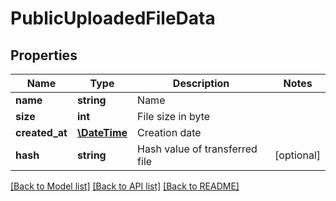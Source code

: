 # PublicUploadedFileData

## Properties
Name | Type | Description | Notes
------------ | ------------- | ------------- | -------------
**name** | **string** | Name | 
**size** | **int** | File size in byte | 
**created_at** | [**\DateTime**](\DateTime.md) | Creation date | 
**hash** | **string** | Hash value of transferred file | [optional] 

[[Back to Model list]](../README.md#documentation-for-models) [[Back to API list]](../README.md#documentation-for-api-endpoints) [[Back to README]](../README.md)


